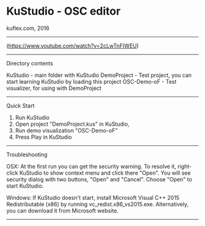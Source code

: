 KuStudio - OSC editor
=====================
kuflex.com, 2016

--------------------------------------------------

(https://www.youtube.com/watch?v=2cLwTnFIWEU)

--------------------------------------------------
Directory contents

KuStudio - main folder with KuStudio
	DemoProject - Test project, you can start learning KuStudio 
	              by loading this project
	OSC-Demo-oF - Test visualizer, for using with DemoProject

--------------------------------------------------
Quick Start

1. Run KuStudio
2. Open project "DemoProject.kus" in KuStudio, 
3. Run demo visualization "OSC-Demo-oF"
4. Press Play in KuStudio

--------------------------------------------------
Troubleshooting

OSX:
At the first run you can get the security warning.
To resolve it, right-click KuStudio to show context 
menu and click there "Open". 
You will see security dialog with two buttons, "Open" and "Cancel". 
Choose "Open" to start KuStudio. 

Windows:
If KuStudio doesn't start, 
install Microsoft Visual C++ 2015  Redistributable (x86) 
by running vc_redist.x86_vs2015.exe. 
Alternatively, you can download it from Microsoft website.


--------------------------------------------------

